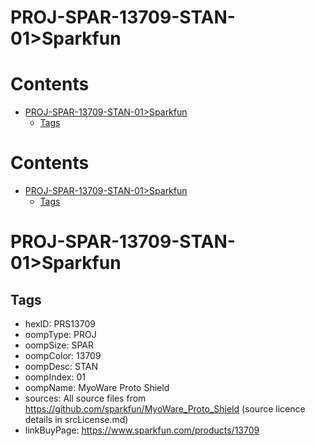 
PROJ-SPAR-13709-STAN-01>Sparkfun
================================

Contents
========

* [PROJ-SPAR-13709-STAN-01>Sparkfun](#proj-spar-13709-stan-01sparkfun)
	* [Tags](#tags)

Contents
========

* [PROJ-SPAR-13709-STAN-01>Sparkfun](#proj-spar-13709-stan-01sparkfun)
	* [Tags](#tags)

# PROJ-SPAR-13709-STAN-01>Sparkfun

## Tags

- hexID: PRS13709
- oompType: PROJ
- oompSize: SPAR
- oompColor: 13709
- oompDesc: STAN
- oompIndex: 01
- oompName: MyoWare Proto Shield
- sources: All source files from https://github.com/sparkfun/MyoWare_Proto_Shield (source licence details in srcLicense.md)
- linkBuyPage: https://www.sparkfun.com/products/13709
